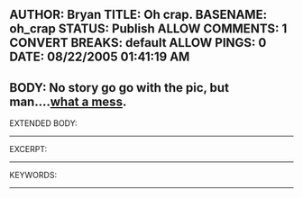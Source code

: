 AUTHOR: Bryan
TITLE: Oh crap.
BASENAME: oh_crap
STATUS: Publish
ALLOW COMMENTS: 1
CONVERT BREAKS: __default__
ALLOW PINGS: 0
DATE: 08/22/2005 01:41:19 AM
-----
BODY:
No story go go with the pic, but man....<a title="Accident.jpg (JPEG Image, 950x713 pixels)" href="http://www.rumborak.com/Accident.jpg">what a mess</a>.
-----
EXTENDED BODY:

-----
EXCERPT:

-----
KEYWORDS:

-----


